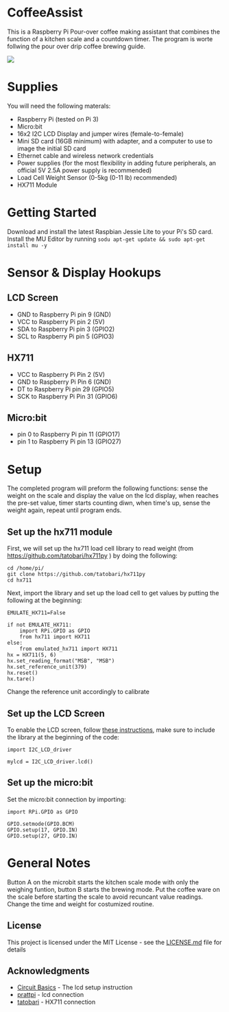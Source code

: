# CoffeeAssist

This is a Raspberry Pi Pour-over coffee making assistant that combines the function of a kitchen scale and a countdown timer. The program is worte follwing the pour over drip coffee brewing guide.

<img src="https://github.com/hran33/CoffeeAssist/blob/master/setup.jpg">

# Supplies

You will need the following materals:
  - Raspberry Pi (tested on Pi 3)
  - Micro:bit
   - 16x2 I2C LCD Display and jumper wires (female-to-female)
  - Mini SD card (16GB minimum) with adapter, and a computer to use to image the initial SD card
  - Ethernet cable and wireless network credentials
  - Power supplies (for the most flexibility in adding future peripherals, an official 5V 2.5A power supply is recommended)
  - Load Cell Weight Sensor (0-5kg (0-11 lb) recommended)
  - HX711 Module
  
# Getting Started

Download and install the latest Raspbian Jessie Lite to your Pi's SD card.
Install the MU Editor by running ```sodu apt-get update && sudo apt-get install mu -y```

# Sensor & Display Hookups

## LCD Screen

* GND to Raspberry Pi pin 9 (GND)
* VCC to Raspberry Pi pin 2 (5V)
* SDA to Raspberry Pi pin 3 (GPIO2)
* SCL to Raspberry Pi pin 5 (GPIO3)

## HX711

* VCC to Raspberry Pi Pin 2 (5V)
* GND to Raspberry Pi Pin 6 (GND)
* DT to Raspberry Pi pin 29 (GPIO5) 
* SCK to Raspberry Pi Pin 31 (GPIO6)

## Micro:bit
* pin 0 to Raspberry Pi pin 11 (GPIO17)
* pin 1 to Raspberry Pi pin 13 (GPIO27)

# Setup

The completed program will preform the following functions: sense the weight on the scale and display the value on the lcd display, when reaches the pre-set value, timer starts counting diwn, when time's up, sense the weight again, repeat until program ends.

## Set up the hx711 module
First, we will set up the hx711 load cell library to read weight (from https://github.com/tatobari/hx711py
) by doing the following:
```
cd /home/pi/
git clone https://github.com/tatobari/hx711py
cd hx711
```
Next, import the library and set up the load cell to get values by putting the following at the beginning:
```
EMULATE_HX711=False

if not EMULATE_HX711:
    import RPi.GPIO as GPIO
    from hx711 import HX711
else:
    from emulated_hx711 import HX711
hx = HX711(5, 6)
hx.set_reading_format("MSB", "MSB")
hx.set_reference_unit(379)
hx.reset()
hx.tare()
```
Change the reference unit accordingly to calibrate

## Set up the LCD Screen
To enable the LCD screen, follow [these instructions](http://www.circuitbasics.com/raspberry-pi-i2c-lcd-set-up-and-programming/), make sure to include the library at the beginning of the code:
```
import I2C_LCD_driver
```
```
mylcd = I2C_LCD_driver.lcd()
```

## Set up the micro:bit

Set the micro:bit connection by importing:
```
import RPi.GPIO as GPIO
```
```
GPIO.setmode(GPIO.BCM)
GPIO.setup(17, GPIO.IN)
GPIO.setup(27, GPIO.IN)
```
# General Notes
Button A on the microbit starts the kitchen scale mode with only the weighing funtion, button B starts the brewing mode. Put the coffee ware on the scale before starting the scale to avoid recuncant value readings. Change the time and weight for costumized routine. 

## License

This project is licensed under the MIT License - see the [LICENSE.md](LICENSE.md) file for details

## Acknowledgments

* [Circuit Basics](http://www.circuitbasics.com/raspberry-pi-i2c-lcd-set-up-and-programming/) - The lcd setup instruction
* [prattpi](https://github.com/prattpi/Raspberry-Pi-Datalogger/blob/master/README.md) - lcd connection
* [tatobari](https://github.com/tatobari/hx711py) - HX711 connection
